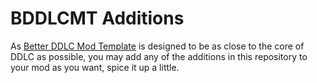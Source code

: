 # BDDLCMT Additions
As [Better DDLC Mod Template](https://github.com/Auratmos/Better-DDLC-Mod-Template) is designed to be as close to the core of DDLC as possible, you may add any of the additions in this repository to your mod as you want, spice it up a little.
